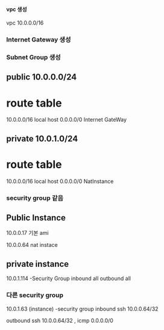 #### vpc 생성
vpc     10.0.0.0/16

### Internet Gateway 생성

### Subnet Group 생성

## public  10.0.0.0/24
# route table 
10.0.0.0/16 local host
0.0.0.0/0 Internet GateWay

## private 10.0.1.0/24
# route table
10.0.0.0/16 local host
0.0.0.0/0 NatInstance

### security group 같음
## Public Instance 
 10.0.0.17 
기본 ami 

 10.0.0.64
nat instace 

## private instance 

10.0.1.114
-Security Group 
inbound all
outbound all

### 다른 security group
10.0.1.63 (instance)
-security group 
inbound ssh 10.0.0.64/32

outbound ssh 10.0.0.64/32 , icmp 0.0.0.0/0